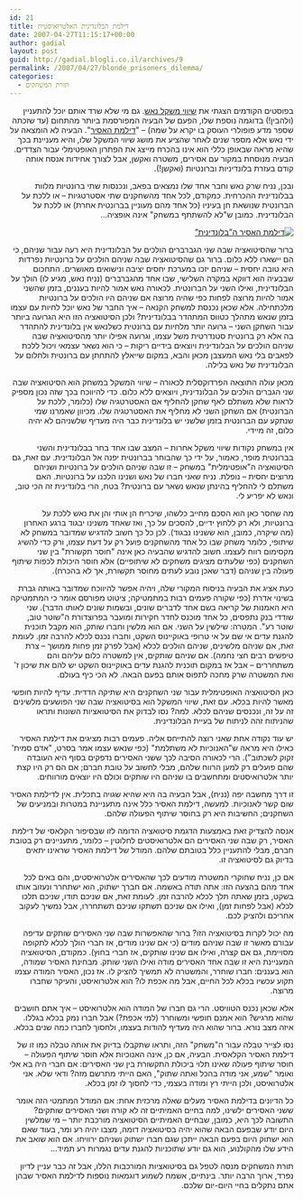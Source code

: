 ```yaml
---
id: 21
title: דילמת הבלונדינית האלטרואיסטית
date: 2007-04-27T11:15:17+00:00
author: gadial
layout: post
guid: http://gadial.blogli.co.il/archives/9
permalink: /2007/04/27/blonde_prisoners_dilemma/
categories:
  - תורת המשחקים
---
```

<title>
</title>

<!-- 		@page { size: 8.5in 11in; margin: 0.79in } 		P { margin-bottom: 0.08in } 	-->

<p dir="rtl" align="right">
  בפוסטים הקודמים הצגתי את <a href="http://he.wikipedia.org/wiki/%D7%A9%D7%99%D7%95%D7%95%D7%99_%D7%9E%D7%A9%D7%A7%D7%9C_%D7%A0%D7%90%D7%A9">שיווי משקל נאש</a>. גם מי שלא שרד אותם יוכל להתעניין (ולהבין!) בדוגמה נוספת שלו, הפעם של הבעיה המפורסמת ביותר מהתחום (עד שזכתה שספר מדע פופולרי העוסק בו יקרא על שמה) – "<a href="http://he.wikipedia.org/wiki/%D7%93%D7%99%D7%9C%D7%9E%D7%AA_%D7%94%D7%90%D7%A1%D7%99%D7%A8">דילמת האסיר</a>". הבעיה לא הומצאה על ידי נאש אלא מספר שנים לאחר שהציע את מושג שיווי המשקל שלו, והיא מעניינת בכך שהיא מראה שבאופן כללי הוא אינו בהכרח מייצג את הפתרון האופטימלי עבור הצדדים. הבעיה מנוסחת במקור עם אסירים, משטרה ואקשן, אבל לצורך אחידות אנסח אותה קודם בעזרת בלונדיניות וברונטיות (ואקשן!).
</p>

<p dir="rtl" align="right">
  ובכן, נניח שרק נאש וחבר אחד שלו נמצאים בפאב, ונכנסות שתי ברונטיות מלוות בבלונדינית ההכרחית. כמקודם, לכל אחד מהשחקנים שתי אסטרטגיות – או ללכת על הברונטית שנושאת חן בעיניו (כל אחד מהם מעוניין בברונטית אחרת) או ללכת על הבלונדינית. כמובן ש"לא להשתתף במשחק" אינה אופציה&#8230;
</p>

<p dir="rtl" align="right">
  <a href="http://www.gadial.net/wp-content/uploads/2007/04/bpd1.png" title="דילמת האסיר ה”בלונדינית”"><img src="http://www.gadial.net/wp-content/uploads/2007/04/bpd1.png" alt="דילמת האסיר ה”בלונדינית”" /></a>
</p>

<p dir="rtl" align="right">
  ברור שהסיטואציה שבה שני הגברברים הולכים על הבלונדינית היא רעה עבור שניהם, כי הם יישארו ללא כלום. ברור גם שהסיטואציה שבה שניהם הולכים על ברונטיות נפרדות היא טובה יחסית – שניהם יזכו במערכת יחסים יציבה ונישואים מאושרים. התחכום שבבעיה הוא דווקא במקרה השלישי, שבו אחד מהגברברים (נניח נאש, מגיע לו) הולך על הבלונדינית, ואילו השני על הברונטית. לכאורה נאש אמור להיות בעננים, בזמן שהשני אמור להיות מרוצה לפחות כפי שהיה מרוצה אם שניהם היו הולכים על ברונטיות מלכתחילה. אלא שכאן נכנסת למשחק הקנאה – איך החבר של נאש יוכל לחיות עם עצמו בזמן שנאש מתהלך כטווס המתהדר בבלונדינית? ולכן הסיטואציה הזו היא הגרועה ביותר עבור השחקן השני – גרועה יותר מלחיות עם ברונטית כשלנאש אין בלונדינית להתהדר בה אלא רק ברונטית סטנדרטית משל עצמו, וגרועה אפילו יותר מהסיטואציה שבה שניהם הולכים על הבלונדינית ויוצאים בידיים ריקות – כי הוא נשאר עצמאי ויכול ללכת לפאבים בלי נאש המעצבן מכאן והבא, במקום שייאלץ להתחתן עם ברונטית ולחלום על הבלונדינית של נאש בלילה.
</p>

<p dir="rtl" align="right">
  מכאן עולה התוצאה הפרדוקסלית לכאורה – שיווי המשקל במשחק הוא הסיטואציה שבה שני הגברים הולכים על הבלונדינית, ויוצאים ללא כלום. כדי להיווכח בכך שזה נכון מספיק לראות שלא משתלם לאף שחקן להחליף אם האסטרטגיה שלו (כלומר, ללכת על הברונטית) אם השחקן השני לא מחליף את האסטרטגיה שלו. מכיוון שאמרנו שמי שנתקע עם הברונטית בזמן שלשני יש בלונדינית כבר היה מעדיף שלשניהם לא יהיה כלום, זה מיידי.
</p>

<p dir="rtl" align="right">
  אין במשחק נקודות שיווי משקל אחרות – המצב שבו אחד בחר בבלונדינית והשני בברונטית מופר, כאמור, על ידי כך שהבוחר בברונטית יפנה אל הבלונדינית. עם זאת, גם הסיטואציה ה"אופטימלית" במשחק – זו שבה שניהם הולכים על ברונטיות ושניהם מרוצים יחסית – נופלת. נניח שאני חברו של נאש ושנינו הלכנו על ברונטיות. האם משתלם לי להחליף בהינתן שנאש נשאר עם ברונטית? בטח, הרי בלונדינית זה הכי טוב, ונאש לא יפריע לי.
</p>

<p dir="rtl" align="right">
  מה שחסר כאן הוא הסכם מחייב כלשהו, שיכריח הן אותי והן את נאש ללכת על ברונטיות, ולא רק ללחוץ ידיים, להסכים על כך, ואז שאחד משנינו יבגוד ברגע האחרון (מה שיקרה, כמובן, הוא ששנינו נבגוד). לכן כל כך חשוב להדגיש שמדובר במשחק לא שיתופי, כלומר משחק שבו כל אחד מהשחקנים פועל רק על דעת עצמו, ורק כדי להשיג מקסימום רווח לעצמו. חשוב להדגיש שהבעיה כאן אינה "חוסר תקשורת" בין שני השחקנים (כפי שלעתים מציגים משחקים לא שיתופיים) אלא חוסר היכולת לכפות שיתוף פעולה בין שניהם (דבר שאכן נובע לעתים מחוסר תקשורת, אך לא בהכרח).
</p>

<p dir="rtl" align="right">
  כעת אציג את הבעיה בניסוח המקורי שלה, ויהיה אפשר להיווכח שמדובר באותה גברת בשינוי אדרת (כפי שקורה פעמים רבות במתמטיקה; ציטוט מפורסם אומר כי המתמטיקה היא האמנות של קריאה בשם אחד לדברים שונים, ובשמות שונים לאותו הדבר). שני שודדי בנק נתפסים, כל אחד מוכנס לחדר חקירות ומועבר בפרוצדורת ה"שוטר טוב, שוטר רע". המטרה: שילשין על השני. אם הוא מלשין וחברו שותק, הוא מקבל תוכנית להגנת עדים אי שם על אי טרופי באוקיינוס השקט, וחברו נכנס לכלא להרבה זמן. לעומת זאת, אם שניהם מלשינים, שניהם הולכים לכלא (אבל לפרק זמן פחות ממושך – צרת טיפשים רבים חצי נחמה). אם שניהם שותקים, אין למשטרה כלום עליהם והם משתחררים – אבל אז במקום תוכנית להגנת עדים באוקיינוס השקט יש להם את שיכון ז' ואת המשטרה שרק מחכה לתפוס אותם בפעם הבאה. לא הכי כיף בעולם.
</p>

<p dir="rtl" align="right">
  כאן הסיטואציה האופטימלית עבור שני השחקנים היא שתיקה הדדית. עדיף להיות חופשי מאשר להיות בכלא. עם זאת, שיווי המשקל הוא בסיטואציה שבה שני הפושעים מלשינים זה על זה, ונכנסים שניהם לכלא. למה? נסו לבדוק את הסיטואציות השונות ותראו שהניתוח זהה לניתוח של בעיית הבלונדינית.
</p>

<p dir="rtl" align="right">
  יש עוד נקודה אחת שאני רוצה להתייחס אליה. פעמים רבות מציגים את דילמת האסיר כאילו היא מראה ש"האנוכיות לא משתלמת" (כפי שנאש עצמו אמר בסרט, "אדם סמית' זקוק לשכתוב"). הרי לכאורה הסיבה לכך ששני האסירים נדפקים בסוף היא העובדה שהם פועלים רק למען הרווח שלהם, מבלי לחשוב על טובת חברם; אם הם רק היו קצת יותר אלטרואיסטים ומתחשבים בו שניהם היו שותקים וכולם היו יוצאים מורווחים.
</p>

<p dir="rtl" align="right">
  זו דרך מחשבה יפה (נניח), אבל הבעיה בה היא שהיא שגויה בתכלית. אין לדילמת האסיר שום קשר לאנוכיות. למעשה, דילמת האסיר כלל אינה מתעניינת במטרות ובמניעים של השחקנים; החשיבות היא רק בחוסר שיתוף הפעולה שלהם.
</p>

<p dir="rtl" align="right">
  אנסה להצדיק זאת באמצעות הדגמת סיטואציה הדומה לזו שבסיפור הקלאסי של דילמת האסיר, רק שבה שני האסירים הם אלטרואיסטים לחלוטין &#8211; כלומר, מתעניינים רק בטובת חברם, מבלי להתעניין כלל בטובתם שלהם. המודל של דילמת האסיר שראינו יתאים בדיוק גם לסיטואציה זו.
</p>

<p dir="rtl" align="right">
  אם כן, נניח שחוקרי המשטרה מודעים לכך שהאסירים אלטרואיסטים, והם באים לכל אחד מהם בהצעה הזו: אתה תודה באשמה. אם חברך ישתוק, הוא ישתחרר ונעזוב אותו בשקט, בזמן שאתה תלך לכלא להרבה זמן. לעומת זאת, אם שניכם תודו, שניכם תלכו לכלא (אבל לפחות זמן), ואילו אם שניכם תשתקו שניכם תשתחררו, אבל נמשיך לעקוב אחריכם ולהציק לכם.
</p>

<p dir="rtl" align="right">
  מה יכול לקרות בסיטואציה הזו? ברור שהאפשרות שבה שני האסירים שותקים עדיפה עבורם מאשר זו שבה שניהם מודים (כי אם שנינו מודים, אז חברי הולך לכלא לתקופה מסויימת, גם אם קצרה, ואילו אם שנינו שותקים, אז חברי בחוץ). כמקודם, הסיטואציה המעניינת היא זו שבה אחד האסירים מודה ואילו השני שותק. מבחינת האסיר שמודה, הוא בעננים: חברו שוחרר, והמשטרה לא תמשיך להציק לו. אז נכון, האסיר המודה עצמו תקוע עכשיו בכלא לכל החיים, אבל מה אכפת לו? הוא אלטרואיסט, והעיקר שחברו מרוצה.
</p>

<p dir="rtl" align="right">
  אלא שכאן נכנס הטוויסט. הרי גם חברו של המודה הוא אלטרואיסט &#8211; איך אתם חושבים שהוא מרגיש? הוא אמנם חופשי ומשוחרר (למי אכפת?) אבל חברו נמק בכלא בגללו. איזה מצב נורא. ברור שהוא היה מעדיף להודות בעצמו, ולחסוך לחברו כמה שנים בכלא.
</p>

<p dir="rtl" align="right">
  נסו לצייר טבלה עבור ה"משחק" הזה, ותראו שתקבלו בדיוק את אותה טבלה כמו זו של דילמת האסיר הקלאסית. הבעיה, אם כן, אינה האנוכיות אלא חוסר שיתוף הפעולה &#8211; חוסר שיתוף פעולה שאינו תלוי ביכולת התקשורת בין שני האסירים: אם חברי היה בא אלי ואומר "שמע, אני מודה בהכל ואתה שתוק", האם הייתי מתרשם מזה? ודאי שלא. אני אלטרואיסט, ולכן הייתי רץ ומודה בעצמי, כדי לחסוך לו זמן בכלא.
</p>

<p dir="rtl" align="right">
  כל הדיונים בדילמת האסיר מעלים שאלה מרכזית אחת: אם המודל המתמטי הזה אומר ששני האסירים ילשינו, למה בחיים האמיתיים זה לא קורה ושני האסירים שותקים? התשובה לכך היא, כמובן, שבחיים האמיתיים הסיטואציה מורכבת יותר &#8211; מי שמלשין היום יודע שבפעם הבאה שהוא יהיה בסיטואציה דומה, מצבו יהיה רע ומר, בעוד שאם הוא ישתוק היום בפעם הבאה ייתכן שגם חברו ישתוק ושניהם ירוויחו. אם הוא שואב את הידע שלו מהקולנוע, הוא גם יודע שתוכניות להגנת עדים נגמרות רע תמיד&#8230;
</p>

<p dir="rtl" align="right">
  תורת המשחקים מנסה לטפל גם בסיטואציות המורכבות הללו, אבל זה כבר עניין לדיון נפרד, ארוך הרבה יותר. בינתיים, אשמח לשמוע דוגמאות נוספות לדילמת האסיר שבהן אתם נתקלים בחיי היום-יום שלכם.
</p>